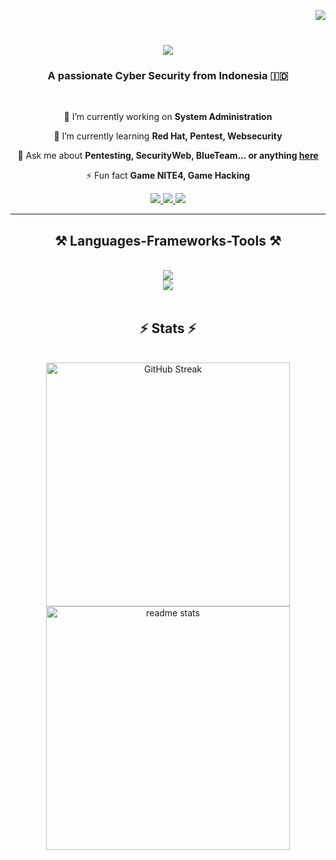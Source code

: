 <img align="right" src="https://visitor-badge.laobi.icu/badge?page_id=Alfiansyah78.Alfiansyah78&left_color=red&right_color=green&left_text=HelloVisitors" /> <br>

<h1 align="center">
    <img src="https://readme-typing-svg.herokuapp.com/?font=Righteous&size=35&center=true&vCenter=true&width=500&height=70&duration=4000&lines=Hallo+There!+👋;+I'm+Alfian+Syah!;" />
</h1>

<h3 align="center">A passionate Cyber Security from Indonesia 🇮🇩 </h3>
</br>

<div align="center">
 
 🔭 I’m currently working on **System Administration**
 
 🌱 I’m currently learning **Red Hat, Pentest, Websecurity**

💬 Ask me about **Pentesting, SecurityWeb, BlueTeam... or anything [here](https://github.com/Alfiansyah78/Alfiansyah78/issues)**

⚡ Fun fact **Game NITE4, Game Hacking**

 </div>

 <div align="center"> 
  <a href="mailto:alex.456.curl@gmail.com">
    <img src="https://img.shields.io/badge/Gmail-333333?style=for-the-badge&logo=gmail&logoColor=red" />
  </a>
  <a href="https://linkedin.com/in/Alfiansyah" target="_blank">
    <img src="https://img.shields.io/badge/LinkedIn-0077B5?style=for-the-badge&logo=linkedin&logoColor=white"  />
  </a>
  <a href="https://Alfiasnyah.github.io" target="_blank">
     <img src="https://img.shields.io/badge/Portfolio-FF5722?style=for-the-badge&logo=todoist&logoColor=white"  /> 
  </a>
</div>

 <hr/>
 
<h2 align="center">⚒️ Languages-Frameworks-Tools ⚒️</h2>
<br/>
<div align="center">
    <img src="https://skillicons.dev/icons?i=py,bootstrap,html,css,vscode,github,figma,js" /> <br>
    <img src="https://skillicons.dev/icons?i=linux,mysql,php,prometheus,kali,redhat" /> <br>
</div>
</br>
<h2 align="center">⚡ Stats ⚡</h2>
<br>
<div align=center>
  <img width=390 src="https://streak-stats.demolab.com?user=Alfiansyah78&theme=transparent" alt="GitHub Streak"/>
  <img width=390 src="https://github-readme-stats-Alfiansyah78.vercel.app/api?username=Alfiansyah78&count_private=true&show_icons=true&theme=react&rank_icon=github&border_radius=10" alt="readme stats" />
  <br/>
 
</div>
</br>

